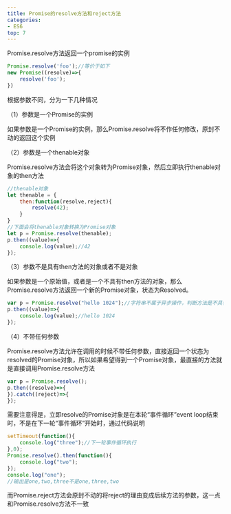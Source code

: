 ```yaml
---
title: Promise的resolve方法和reject方法
categories: 
- ES6
top: 7
---
```


Promise.resolve方法返回一个promise的实例

```js
Promise.resolve('foo');//等价于如下
new Promise((resolve)=>{
    resolve('foo');
})
```

根据参数不同，分为一下几种情况

（1）参数是一个Promise的实例

如果参数是一个Promise的实例，那么Promise.resolve将不作任何修改，原封不动的返回这个实例

（2）参数是一个thenable对象

Promise.resolve方法会将这个对象转为Promise对象，然后立即执行thenable对象的then方法

```js
//thenable对象
let thenable = {
    then:function(resolve,reject){
        resolve(42);
    }
}
//下面会将thenable对象转换为Promise对象
let p = Promise.resolve(thenable);
p.then((value)=>{
    console.log(value);//42
});
```

（3）参数不是具有then方法的对象或者不是对象

如果参数是一个原始值，或者是一个不具有then方法的对象，那么Promise.resolve方法返回一个新的Promise对象，状态为Resolved。

```js
var p = Promise.resolve("hello 1024");//字符串不属于异步操作，判断方法是不具有then方法，返回的Promise的实例从生成起就是Resolved，所以回调函数会立即执行。Promise.resolve参数就会同时传给回调函数
p.then((value)=>{
    console.log(value);//hello 1024
});
```

（4）不带任何参数

Promise.resolve方法允许在调用的时候不带任何参数，直接返回一个状态为resolved的Promise对象，所以如果希望得到一个Promise对象，最直接的方法就是直接调用Promise.resolve方法

```js
var p = Promise.resolve();
p.then((resolve)=>{
}).catch((reject)=>{
});
```

需要注意得是，立即resolve的Promise对象是在本轮“事件循环”event loop结束时，不是在下一轮“事件循环”开始时，通过代码说明

```js
setTimeout(function(){
    console.log("three");//下一轮事件循环执行
},0);
Promise.resolve().then(function(){
    console.log("two");
});
console.log("one");
//输出是one,two,three不是one,three,two
```



而Promise.reject方法会原封不动的将reject的理由变成后续方法的参数，这一点和Promise.resolve方法不一致

